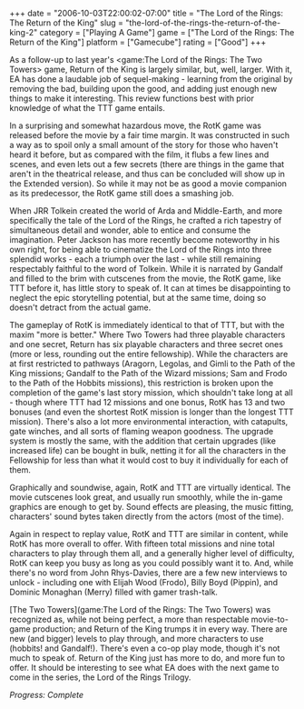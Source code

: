 +++
date = "2006-10-03T22:00:02-07:00"
title = "The Lord of the Rings: The Return of the King"
slug = "the-lord-of-the-rings-the-return-of-the-king-2"
category = ["Playing A Game"]
game = ["The Lord of the Rings: The Return of the King"]
platform = ["Gamecube"]
rating = ["Good"]
+++

As a follow-up to last year's <game:The Lord of the Rings: The Two Towers> game, Return of the King is largely similar, but, well, larger. With it, EA has done a laudable job of sequel-making - learning from the original by removing the bad, building upon the good, and adding just enough new things to make it interesting. This review functions best with prior knowledge of what the TTT game entails.

In a surprising and somewhat hazardous move, the RotK game was released before the movie by a fair time margin. It was constructed in such a way as to spoil only a small amount of the story for those who haven't heard it before, but as compared with the film, it flubs a few lines and scenes, and even lets out a few secrets (there are things in the game that aren't in the theatrical release, and thus can be concluded will show up in the Extended version). So while it may not be as good a movie companion as its predecessor, the RotK game still does a smashing job.

When JRR Tolkein created the world of Arda and Middle-Earth, and more specifically the tale of the Lord of the Rings, he crafted a rich tapestry of simultaneous detail and wonder, able to entice and consume the imagination. Peter Jackson has more recently become noteworthy in his own right, for being able to cinematize the Lord of the Rings into three splendid works - each a triumph over the last - while still remaining respectably faithful to the word of Tolkein. While it is narrated by Gandalf and filled to the brim with cutscenes from the movie, the RotK game, like TTT before it, has little story to speak of. It can at times be disappointing to neglect the epic storytelling potential, but at the same time, doing so doesn't detract from the actual game.

The gameplay of RotK is immediately identical to that of TTT, but with the maxim "more is better." Where Two Towers had three playable characters and one secret, Return has six playable characters and three secret ones (more or less, rounding out the entire fellowship). While the characters are at first restricted to pathways (Aragorn, Legolas, and Gimli to the Path of the King missions; Gandalf to the Path of the Wizard missions; Sam and Frodo to the Path of the Hobbits missions), this restriction is broken upon the completion of the game's last story mission, which shouldn't take long at all - though where TTT had 12 missions and one bonus, RotK has 13 and two bonuses (and even the shortest RotK mission is longer than the longest TTT mission). There's also a lot more environmental interaction, with catapults, gate winches, and all sorts of flaming weapon goodness. The upgrade system is mostly the same, with the addition that certain upgrades (like increased life) can be bought in bulk, netting it for all the characters in the Fellowship for less than what it would cost to buy it individually for each of them.

Graphically and soundwise, again, RotK and TTT are virtually identical. The movie cutscenes look great, and usually run smoothly, while the in-game graphics are enough to get by. Sound effects are pleasing, the music fitting, characters' sound bytes taken directly from the actors (most of the time).

Again in respect to replay value, RotK and TTT are similar in content, while RotK has more overall to offer. With fifteen total missions and nine total characters to play through them all, and a generally higher level of difficulty, RotK can keep you busy as long as you could possibly want it to. And, while there's no word from John Rhys-Davies, there are a few new interviews to unlock - including one with Elijah Wood (Frodo), Billy Boyd (Pippin), and Dominic Monaghan (Merry) filled with gamer trash-talk.

[The Two Towers](game:The Lord of the Rings: The Two Towers) was recognized as, while not being perfect, a more than respectable movie-to-game production; and Return of the King trumps it in every way. There are new (and bigger) levels to play through, and more characters to use (hobbits! and Gandalf!). There's even a co-op play mode, though it's not much to speak of. Return of the King just has more to do, and more fun to offer. It should be interesting to see what EA does with the next game to come in the series, the Lord of the Rings Trilogy.

<i>Progress: Complete</i>